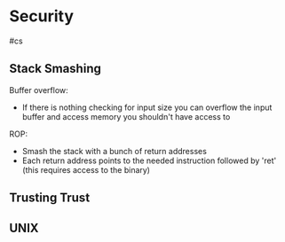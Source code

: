 # Security
#cs 

## Stack Smashing

Buffer overflow:
- If there is nothing checking for input size you can overflow the input buffer and access memory you shouldn't have access to

ROP: 
- Smash the stack with a bunch of return addresses 
- Each return address points to the needed instruction followed by 'ret' (this requires access to the binary)


## Trusting Trust



## UNIX

